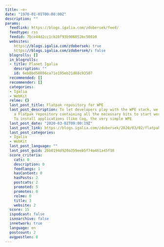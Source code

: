 ```yaml
---
title: ~o~
date: "1970-01-01T00:00:00Z"
description: ""
params:
  feedlink: https://blogs.igalia.com/zdobersek/feed/
  feedtype: rss
  feedid: 7bce44d2cc1cb28f93b906052bc58010
  websites:
    https://blogs.igalia.com/zdobersek: true
    https://blogs.igalia.com/zdobersek/: false
  blogrolls: []
  in_blogrolls:
  - title: Planet Igalia
    description: ""
    id: 6eb0bd50806ca71e195eb21d88c93507
  recommended: []
  recommender: []
  categories:
  - Igalia
  - WebKit
  relme: {}
  last_post_title: Flatpak repository for WPE
  last_post_description: To let developers play with the WPE stack, we have set up
    a Flatpak repository containing all the necessary bits to start working with it.
    To install applications (like Cog, the very simple WPE
  last_post_date: "2020-03-02T09:00:19Z"
  last_post_link: https://blogs.igalia.com/zdobersek/2020/03/02/flatpak-repository-for-wpe/
  last_post_categories:
  - Igalia
  - WebKit
  last_post_language: ""
  last_post_guid: 2bb0194d920a359eeb5f74a461a45f18
  score_criteria:
    cats: 0
    description: 0
    feedlangs: 1
    hasContent: 0
    hasPosts: 2
    postcats: 2
    promoted: 5
    promotes: 0
    relme: 0
    title: 3
    website: 2
  score: 15
  ispodcast: false
  isnoarchive: false
  innetwork: true
  language: en
  postcount: 2
  avgpostlen: 0
---
```

